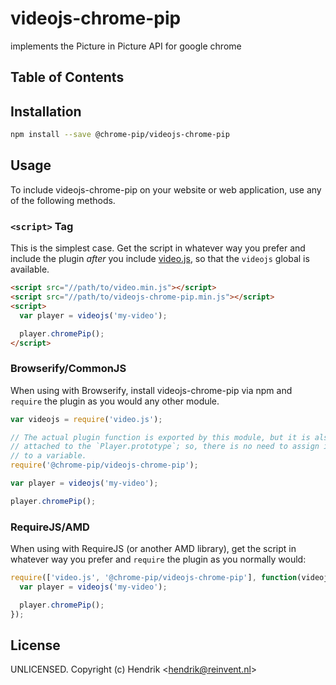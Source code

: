 # videojs-chrome-pip

implements the Picture in Picture API for google chrome

## Table of Contents

<!-- START doctoc -->
<!-- END doctoc -->
## Installation

```sh
npm install --save @chrome-pip/videojs-chrome-pip
```

## Usage

To include videojs-chrome-pip on your website or web application, use any of the following methods.

### `<script>` Tag

This is the simplest case. Get the script in whatever way you prefer and include the plugin _after_ you include [video.js][videojs], so that the `videojs` global is available.

```html
<script src="//path/to/video.min.js"></script>
<script src="//path/to/videojs-chrome-pip.min.js"></script>
<script>
  var player = videojs('my-video');

  player.chromePip();
</script>
```

### Browserify/CommonJS

When using with Browserify, install videojs-chrome-pip via npm and `require` the plugin as you would any other module.

```js
var videojs = require('video.js');

// The actual plugin function is exported by this module, but it is also
// attached to the `Player.prototype`; so, there is no need to assign it
// to a variable.
require('@chrome-pip/videojs-chrome-pip');

var player = videojs('my-video');

player.chromePip();
```

### RequireJS/AMD

When using with RequireJS (or another AMD library), get the script in whatever way you prefer and `require` the plugin as you normally would:

```js
require(['video.js', '@chrome-pip/videojs-chrome-pip'], function(videojs) {
  var player = videojs('my-video');

  player.chromePip();
});
```

## License

UNLICENSED. Copyright (c) Hendrik &lt;hendrik@reinvent.nl&gt;


[videojs]: http://videojs.com/
